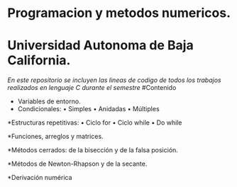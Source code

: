 # Programacion y metodos numericos. 
# Universidad Autonoma de Baja California. 

_En este repositorio se incluyen las lineas de codigo de todos los trabajos realizados en lenguaje C durante el semestre_
#Contenido

* Variables de entorno.
* Condicionales:
  •	Simples 
  •	Anidadas 
  •	Múltiples 

*Estructuras repetitivas:
  •	Ciclo for
  •	Ciclo while 
  •	Do while 

*Funciones, arreglos y matrices. 

*Métodos cerrados: de la bisección y de la falsa posición.

*Métodos de Newton-Rhapson y de la secante. 

*Derivación numérica
